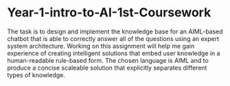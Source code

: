 # Year-1-intro-to-AI-1st-Coursework

The task is to design and implement the knowledge base for an AIML-based chatbot that is able to correctly answer all of the questions using an expert system architecture. Working on this assignment will help me gain experience of creating intelligent solutions that embed user knowledge in a human-readable rule-based form. The chosen language is AIML and to produce a concise scaleable solution that explicitly separates different types of knowledge. 
